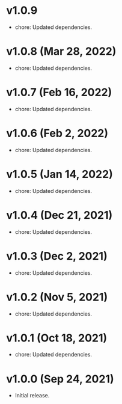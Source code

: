 # v1.0.9

 * chore: Updated dependencies.

# v1.0.8 (Mar 28, 2022)

 * chore: Updated dependencies.

# v1.0.7 (Feb 16, 2022)

 * chore: Updated dependencies.

# v1.0.6 (Feb 2, 2022)

 * chore: Updated dependencies.

# v1.0.5 (Jan 14, 2022)

 * chore: Updated dependencies.

# v1.0.4 (Dec 21, 2021)

 * chore: Updated dependencies.

# v1.0.3 (Dec 2, 2021)

 * chore: Updated dependencies.

# v1.0.2 (Nov 5, 2021)

 * chore: Updated dependencies.

# v1.0.1 (Oct 18, 2021)

 * chore: Updated dependencies.

# v1.0.0 (Sep 24, 2021)

 * Initial release.
